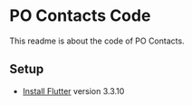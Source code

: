 # PO Contacts Code

This readme is about the code of PO Contacts.

## Setup

* [Install Flutter](https://docs.flutter.dev/get-started/install) version 3.3.10
